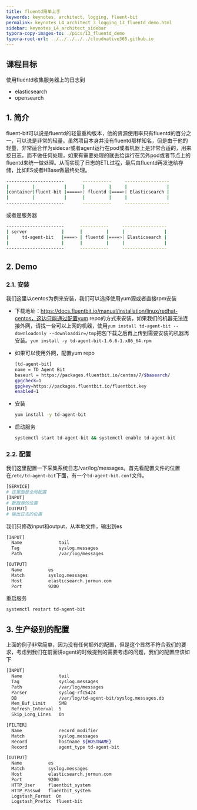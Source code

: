 ```yaml
---
title: fluentd简单上手
keywords: keynotes, architect, logging, fluent-bit
permalink: keynotes_L4_architect_3_logging_13_fluentd_demo.html
sidebar: keynotes_L4_architect_sidebar
typora-copy-images-to: ./pics/13_fluentd_demo
typora-root-url: ../../../../../cloudnative365.github.io
---
```


## 课程目标

使用fluentd收集服务器上的日志到

+ elasticsearch
+ opensearch

## 1. 简介

fluent-bit可以说是fluentd的轻量重构版本，他的资源使用率只有fluentd的百分之一，可以说是非常的轻量。虽然项目本身并没有fluentd那样知名，但是由于他的轻量，非常适合作为sidecar或者agent运行在pod或者机器上是非常合适的，用来挖日志，而不做任何处理，如果有需要处理的就丢给运行在另外pod或者节点上的fluentd来统一做处理。从而实现了日志的ETL过程，最后由fluentd再发送给存储，比如ES或者HBase做最终处理。

``` bash
----------------------       -----------     -----------------
|         |           |      |         |     |               |
|container|fluent-bit |=====>| fluentd |====>| Elasticsearch |
|         |           |      |         |     |               |
----------------------       -----------     -----------------
```

或者是服务器

``` bash
----------------------      -----------     -----------------
| server             |      |         |     |               |
|     td-agent-bit   |====> | fluentd |====>| Elasticsearch |
|                    |      |         |     |               |
----------------------      -----------     -----------------
```

## 2. Demo

### 2.1. 安装

我们这里以centos为例来安装，我们可以选择使用yum源或者直接rpm安装

+ 下载地址：https://docs.fluentbit.io/manual/installation/linux/redhat-centos，这边只能通过配置yum repo的方式来安装，如果我们的机器无法连接外网，请找一台可以上网的机器，使用`yum install td-agent-bit --downloadonly --downloaddir=/tmp`把包下载之后再上传到需要安装的机器再安装。`yum install -y td-agent-bit-1.6.6-1.x86_64.rpm`

+ 如果可以使用外网，配置yum repo

  ``` bash
  [td-agent-bit]
  name = TD Agent Bit
  baseurl = https://packages.fluentbit.io/centos/7/$basearch/
  gpgcheck=1
  gpgkey=https://packages.fluentbit.io/fluentbit.key
  enabled=1
  ```

+ 安装

  ``` bash
  yum install -y td-agent-bit
  ```

+ 启动服务

  ``` bash
  systemctl start td-agent-bit && systemctl enable td-agent-bit
  ```

### 2.2. 配置

我们这里配置一下采集系统日志/var/log/messages。首先看配置文件的位置在`/etc/td-agent-bit`下面，有一个`td-agent-bit.conf`文件。

``` bash
[SERVICE]
# 这里面是全局配置
[INPUT]
# 数据源的位置
[OUTPUT]
# 输出日志的位置
```

我们只修改input和output，从本地文件，输出到es

``` bash
[INPUT]
  Name              tail
  Tag               syslog.messages
  Path              /var/log/messages

[OUTPUT]
  Name          es
  Match         syslog.messages
  Host          elasticsearch.jormun.com
  Port          9200
```

重启服务

``` bash
systemctl restart td-agent-bit
```

## 3. 生产级别的配置

上面的例子非常简单，因为没有任何额外的配置，但是这个显然不符合我们的要求，考虑到我们在前面讲agent的时候提到的需要考虑的问题，我们的配置应该如下

``` bash
[INPUT]
  Name              tail
  Tag               syslog.messages
  Path              /var/log/messages
  Parser            syslog-rfc5424
  DB                /var/log/td-agent-bit/syslog.messages.db
  Mem_Buf_Limit     5MB
  Refresh_Interval  5
  Skip_Long_Lines   On

[FILTER]
  Name              record_modifier
  Match             syslog.messages
  Record            hostname ${HOSTNAME}
  Record            agent_type td-agent-bit

[OUTPUT]
  Name          es
  Match         syslog.messages
  Host          elasticsearch.jormun.com
  Port          9200
  HTTP_User     fluentbit_system
  HTTP_Passwd   fluentbit_system
  Logstash_Format  On
  Logstash_Prefix  fluent-bit
```

